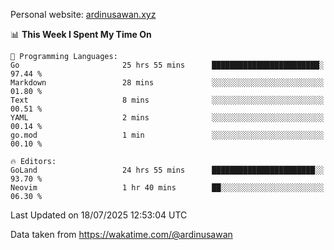 Personal website: [ardinusawan.xyz](https://ardinusawan.xyz)

<!--START_SECTION:waka-->
📊 **This Week I Spent My Time On** 

```text
💬 Programming Languages: 
Go                       25 hrs 55 mins      ████████████████████████░   97.44 % 
Markdown                 28 mins             ░░░░░░░░░░░░░░░░░░░░░░░░░   01.80 % 
Text                     8 mins              ░░░░░░░░░░░░░░░░░░░░░░░░░   00.51 % 
YAML                     2 mins              ░░░░░░░░░░░░░░░░░░░░░░░░░   00.14 % 
go.mod                   1 min               ░░░░░░░░░░░░░░░░░░░░░░░░░   00.10 % 

🔥 Editors: 
GoLand                   24 hrs 55 mins      ███████████████████████░░   93.70 % 
Neovim                   1 hr 40 mins        ██░░░░░░░░░░░░░░░░░░░░░░░   06.30 % 
```


 Last Updated on 18/07/2025 12:53:04 UTC
<!--END_SECTION:waka-->
Data taken from https://wakatime.com/@ardinusawan
